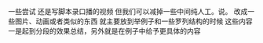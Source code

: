 一些尝试
还是写脚本录口播的视频 但我们可以减掉一些中间纯人工。说。 改成一些图片、动画或者类似的东西 就主要放到举例子和一些罗列结构的时候 这些内容一是起到分段的效果总结，另外就是在例子中给予更具体的内容